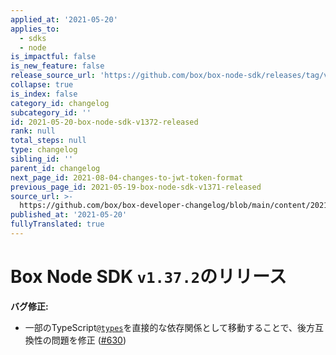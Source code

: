 ```yaml
---
applied_at: '2021-05-20'
applies_to:
  - sdks
  - node
is_impactful: false
is_new_feature: false
release_source_url: 'https://github.com/box/box-node-sdk/releases/tag/v1.37.2'
collapse: true
is_index: false
category_id: changelog
subcategory_id: ''
id: 2021-05-20-box-node-sdk-v1372-released
rank: null
total_steps: null
type: changelog
sibling_id: ''
parent_id: changelog
next_page_id: 2021-08-04-changes-to-jwt-token-format
previous_page_id: 2021-05-19-box-node-sdk-v1371-released
source_url: >-
  https://github.com/box/box-developer-changelog/blob/main/content/2021/05-20-box-node-sdk-v1372-released.md
published_at: '2021-05-20'
fullyTranslated: true
---
```

# Box Node SDK `v1.37.2`のリリース

**バグ修正:**

* 一部のTypeScript[`@types`][1]を直接的な依存関係として移動することで、後方互換性の問題を修正 ([#630][2])

[1]: https://github.com/types

[2]: https://github.com/box/box-node-sdk/pull/630
